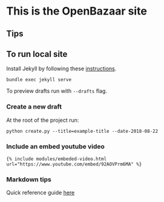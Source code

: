 # This is the OpenBazaar site

## Tips

## To run local site

Install Jekyll by following these [instructions](https://jekyllrb.com/docs/installation/).

`bundle exec jekyll serve`

To preview drafts run with `--drafts` flag.

### Create a new draft

At the root of the project run:

`python create.py --title=example-title --date-2018-08-22`

### Include an embed youtube video

`{% include modules/embeded-video.html url="https://www.youtube.com/embed/92AOVPrm6MA" %}`

### Markdown tips

Quick reference guide [here](https://gist.github.com/roachhd/779fa77e9b90fe945b0c)

